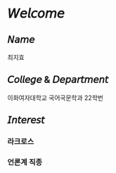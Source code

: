 # **𝘞𝘦𝘭𝘤𝘰𝘮𝘦**

## **𝘕𝘢𝘮𝘦**

최지효

## **𝘊𝘰𝘭𝘭𝘦𝘨𝘦 & 𝘋𝘦𝘱𝘢𝘳𝘵𝘮𝘦𝘯𝘵**

이화여자대학교 국어국문학과 22학번

## **𝘐𝘯𝘵𝘦𝘳𝘦𝘴𝘵**

 ### 라크로스
 ### 언론계 직종
 
